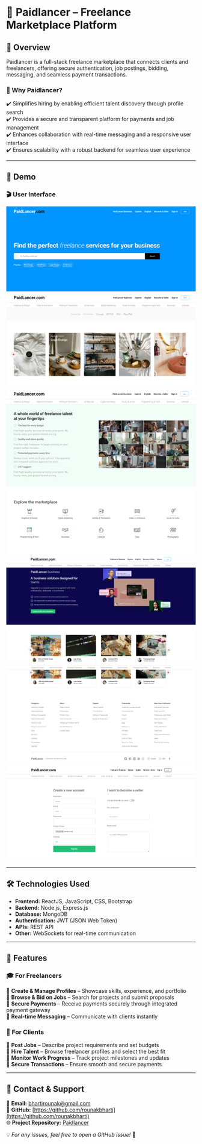 # 💼 Paidlancer – Freelance Marketplace Platform  

## 📌 Overview  
Paidlancer is a full-stack freelance marketplace that connects clients and freelancers, offering secure authentication, job postings, bidding, messaging, and seamless payment transactions.  

### 🚀 Why Paidlancer?  
✔️ Simplifies hiring by enabling efficient talent discovery through profile search  
✔️ Provides a secure and transparent platform for payments and job management  
✔️ Enhances collaboration with real-time messaging and a responsive user interface  
✔️ Ensures scalability with a robust backend for seamless user experience  

--- 

## 📸 Demo  
### 🎬 User Interface  
![Demo Image 1](./demo/image1.png)  
![Demo Image 2](./demo/image2.png)  
![Demo Image 3](./demo/image3.png)  
![Demo Image 4](./demo/image4.png)  
![Demo Image 5](./demo/image5.png)  
![Demo Image 6](./demo/image6.png)  
![Demo Image 7](./demo/image7.png) 

---

## 🛠️ Technologies Used  
- **Frontend:** ReactJS, JavaScript, CSS, Bootstrap  
- **Backend:** Node.js, Express.js  
- **Database:** MongoDB  
- **Authentication:** JWT (JSON Web Token)  
- **APIs:** REST API  
- **Other:** WebSockets for real-time communication 

---

## 🚀 Features  

### 🎓 For Freelancers  
🔹 **Create & Manage Profiles** – Showcase skills, experience, and portfolio  
🔹 **Browse & Bid on Jobs** – Search for projects and submit proposals  
🔹 **Secure Payments** – Receive payments securely through integrated payment gateway  
🔹 **Real-time Messaging** – Communicate with clients instantly  

### 🎩 For Clients  
🔹 **Post Jobs** – Describe project requirements and set budgets  
🔹 **Hire Talent** – Browse freelancer profiles and select the best fit  
🔹 **Monitor Work Progress** – Track project milestones and updates  
🔹 **Secure Transactions** – Ensure smooth and secure payments  

---

## 📩 Contact & Support  
📧 **Email:** [bhartirounak@gmail.com](mailto:bhartirounak@gmail.com)  
🔗 **GitHub:** [https://github.com/rounakbharti](https://github.com/rounakbharti)  
🌐 **Project Repository:** [Paidlancer](https://github.com/rounakbharti/Paidlancer)  

💡 *For any issues, feel free to open a GitHub issue!* 🚀  
